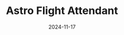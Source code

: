 ---
title: Astro Flight Attendant
fulltitle: Astro Flight Attendant
date: 2024-11-17
tags:
- 2024
characters: null
categories:
- clothing & uniforms
keywords:
- 2024
rgb: 93, 114, 162
url: /stories/attendant/
image: /images/fullres/attendant.jpg
caption: Flight attendant for [[starlines|Commonwealth Starlines]]. She goes to the
  moon every other day.
---